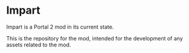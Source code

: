 # Impart
Impart is a Portal 2 mod in its current state.

This is the repository for the mod, intended for the development of any assets related to the mod.
